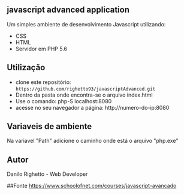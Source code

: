 ## javascript advanced application
Um simples ambiente de desenvolvimento Javascript utilizando:

* CSS
* HTML
* Servidor em PHP 5.6

## Utilização
* clone este repositório: `https://github.com/righetto93/javascriptAdvanced.git`
* Dentro da pasta onde encontra-se o arquivo index.html
* Use o comando: php-S localhost:8080
* acesse no seu navegador a página: http://numero-do-ip:8080

## Variaveis de ambiente
Na variavel "Path" adicione o caminho onde está o arquivo "php.exe"

## Autor
Danilo Righetto - Web Developer

##Fonte
https://www.schoolofnet.com/courses/javascript-avancado
